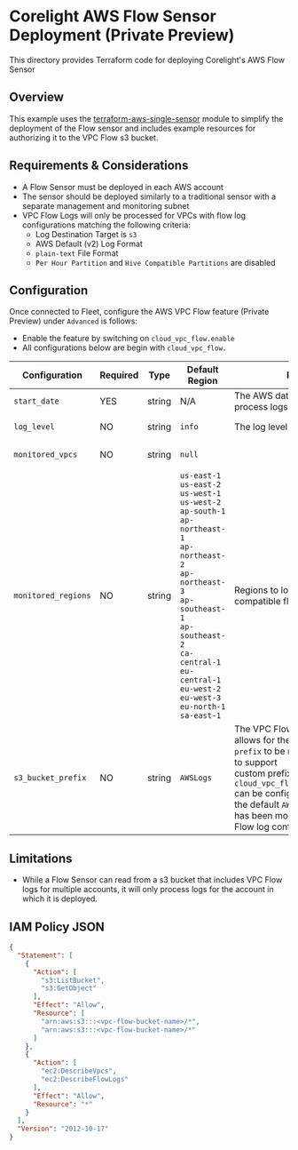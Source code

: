 # Corelight AWS Flow Sensor Deployment (Private Preview)

This directory provides Terraform code for deploying Corelight's AWS Flow Sensor

## Overview

This example uses the [terraform-aws-single-sensor](https://github.com/corelight/terraform-aws-single-sensor) module 
to simplify the deployment of the Flow sensor and includes example resources for authorizing it to the VPC Flow s3 bucket.

## Requirements & Considerations
* A Flow Sensor must be deployed in each AWS account
* The sensor should be deployed similarly to a traditional sensor with a separate management and monitoring subnet
* VPC Flow Logs will only be processed for VPCs with flow log configurations matching the following criteria:
  * Log Destination Target is `s3` 
  * AWS Default (v2) Log Format
  * `plain-text` File Format
  * `Per Hour Partition` and `Hive Compatible Partitions` are disabled

## Configuration 
Once connected to Fleet, configure the AWS VPC Flow feature (Private Preview) under `Advanced` is follows:
* Enable the feature by switching on `cloud_vpc_flow.enable`
* All configurations below are begin with `cloud_vpc_flow.`

| Configuration       | Required | Type   | Default Region                                                                                                                                                                                                                                                                               | Purpose                                                                                                                                                                                                                                                                                       | Example                 |
|---------------------|----------|--------|----------------------------------------------------------------------------------------------------------------------------------------------------------------------------------------------------------------------------------------------------------------------------------------------|-----------------------------------------------------------------------------------------------------------------------------------------------------------------------------------------------------------------------------------------------------------------------------------------------|-------------------------|
| `start_date`        | YES      | string | N/A                                                                                                                                                                                                                                                                                          | The AWS date used to begin process logs                                                                                                                                                                                                                                                       | `2025/06/01`            |
| `log_level`         | NO       | string | `info`                                                                                                                                                                                                                                                                                       | The log level of the service                                                                                                                                                                                                                                                                  | `debug` to troubleshoot |
| `monitored_vpcs`    | NO       | string | `null`                                                                                                                                                                                                                                                                                       |                                                                                                                                                                                                                                                                                               | `vpc-12345,vpc-54321`   |
| `monitored_regions` | NO       | string | `us-east-1`<br/>`us-east-2`<br/>`us-west-1`<br/>`us-west-2`<br/>`ap-south-1`<br/>`ap-northeast-1`<br/>`ap-northeast-2`<br/>`ap-northeast-3`<br/>`ap-southeast-1`<br/>`ap-southeast-2`<br/>`ca-central-1`<br/>`eu-central-1`<br/>`eu-west-2`<br/>`eu-west-3`<br/>`eu-north-1`<br/>`sa-east-1` | Regions to look for VPCs with compatible flow configurations                                                                                                                                                                                                                                  | `us-east-1,us-east2`    |
| `s3_bucket_prefix`  | NO       | string | `AWSLogs`                                                                                                                                                                                                                                                                                    | The VPC Flow log configuration allows for the <br/>`prefix` to be modified. In an effort to support <br/>custom prefixes, the `cloud_vpc_flow.s3_bucket_prefix`<br/> can be configured with a value if the default `AWSLogs` prefix<br/> has been modified in the VPC Flow log configuration. | `AWSLogs`               |

## Limitations
* While a Flow Sensor can read from a s3 bucket that includes VPC Flow logs for multiple accounts, it will only process
    logs for the account in which it is deployed.

## IAM Policy JSON
```json
{
  "Statement": [
    {
      "Action": [
        "s3:ListBucket",
        "s3:GetObject"
      ],
      "Effect": "Allow",
      "Resource": [
        "arn:aws:s3:::<vpc-flow-bucket-name>/*",
        "arn:aws:s3:::<vpc-flow-bucket-name>/*"
      ]
    },
    {
      "Action": [
        "ec2:DescribeVpcs",
        "ec2:DescribeFlowLogs"
      ],
      "Effect": "Allow",
      "Resource": "*"
    }
  ],
  "Version": "2012-10-17"
}
```